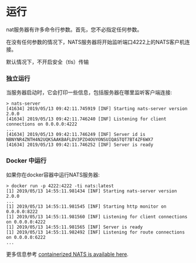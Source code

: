 # 运行
nat服务器有许多命令行参数。首先，您不必指定任何参数。

在没有任何参数的情况下，NATS服务器将开始监听端口4222上的NATS客户机连接。

默认情况下，不开启安全（tls）传输

### 独立运行

当服务器启动时，它会打印一些信息，包括服务器在哪里监听客户端连接:

```
> nats-server
[41634] 2019/05/13 09:42:11.745919 [INF] Starting nats-server version 2.0.0
[41634] 2019/05/13 09:42:11.746240 [INF] Listening for client connections on 0.0.0.0:4222
...
[41634] 2019/05/13 09:42:11.746249 [INF] Server id is NBNYNR4ZNTH4N2UQKSAAKBAFLDV3PZO4OUYONSUIQASTQT7BT4ZF6WX7
[41634] 2019/05/13 09:42:11.746252 [INF] Server is ready
```


### Docker 中运行

如果你在docker容器中运行NATS服务器:

```
> docker run -p 4222:4222 -ti nats:latest
[1] 2019/05/13 14:55:11.981434 [INF] Starting nats-server version 2.0.0
...
[1] 2019/05/13 14:55:11.981545 [INF] Starting http monitor on 0.0.0.0:8222
[1] 2019/05/13 14:55:11.981560 [INF] Listening for client connections on 0.0.0.0:4222
[1] 2019/05/13 14:55:11.981565 [INF] Server is ready
[1] 2019/05/13 14:55:11.982492 [INF] Listening for route connections on 0.0.0.0:6222
...
```

更多信息参考 [containerized NATS is available here](/nats_docker/README.md).
